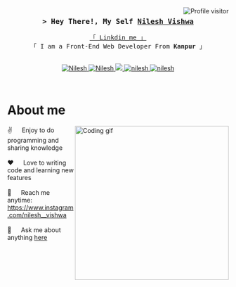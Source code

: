 <!--
<h2 align="center">
  Welcome to Nilesh Vishwa Zone !
  <img src="https://media.giphy.com/media/hvRJCLFzcasrR4ia7z/giphy.gif" width="28">
</h2>
-->

<!--
<p align="center">
  <a href="https://github.com/vishwanilesh09"><img src="https://readme-typing-svg.herokuapp.com/?lines=Self%20Taught%20Programmer;Front%20End%20Developer;1.5%2B%20years%20of%20coding%20experience;Always%20learning%20new%20things&center=true&width=380&height=45"></a>
</p>

 -->


<a href="https://nileshvishwa.github.io/personal-portfolio/">
  <img align="right" src="https://komarev.com/ghpvc/?username=vishwanilesh09&label=Visitors&color=0e75b6&style=flat" alt="Profile visitor" />
</a>

<!-- Intro  -->
<h3 align="center">
        <samp>&gt; Hey There!, My Self 
                <b><a target="_blank" href="https://alsiam.com">Nilesh Vishwa </a></b>
        </samp>
</h3>


<p align="center"> 
  <samp>
    <a href="https://www.linkedin.com/in/nilesh-vishwa-b1275a29b/">「 Linkdin me  」</a>
    <br>
    「 I am a Front-End Web Developer From <b>Kanpur</b> 」
    <br>
    <br>
  </samp>
</p>

<p align="center">
 <a href="https://nileshvishwa.github.io/personal-portfolio/" target="blank">
  <img src="https://img.shields.io/badge/Website-DC143C?style=for-the-badge&logo=medium&logoColor=white" alt="Nilesh" />
 </a>
 <a href="https://www.linkedin.com/in/nilesh-vishwa-b1275a29b/" target="_blank">
  <img src="https://img.shields.io/badge/LinkedIn-0077B5?style=for-the-badge&logo=linkedin&logoColor=white" alt="Nilesh"/>
 </a>
 <!-- <a href="https://dev.to/alsiam" target="_blank">
  <img src="https://img.shields.io/badge/dev.to-0A0A0A?style=for-the-badge&logo=dev.to&logoColor=white" alt="alsiam" />
 </a> -->
 <a href="https://twitter.com/knilesh09" target="_blank">
  <img src="https://img.shields.io/badge/Twitter-1DA1F2?style=for-the-badge&logo=twitter&logoColor=white" />
 </a>
 <a href="https://www.instagram.com/nilesh.vishwa__" target="_blank">
  <img src="https://img.shields.io/badge/Instagram-fe4164?style=for-the-badge&logo=instagram&logoColor=white" alt="nilesh" />
 </a> 
 <a href="https://www.facebook.com/nilesh.rock.9404" target="_blank">
  <img src="https://img.shields.io/badge/Facebook-20BEFF?&style=for-the-badge&logo=facebook&logoColor=white" alt="nilesh"  />
  </a> 
</p>
<br />

<!-- About Section -->
 # About me
 
<p>
 <img align="right" width="350" src="/assets/programmer.gif" alt="Coding gif" />
  
 ✌️ &emsp; Enjoy to do programming and sharing knowledge <br/><br/>
 ❤️ &emsp; Love to writing code and learning new features<br/><br/>
 📧 &emsp; Reach me anytime: https://www.instagram.com/nilesh__vishwa<br/><br/>
 💬 &emsp; Ask me about anything [here](https://www.instagram.com/nilesh.vishwa__)

</p>

<br/>
<br/>
<br/>

